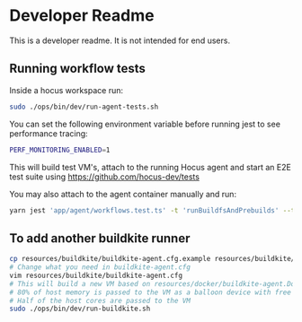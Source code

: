 # Developer Readme

This is a developer readme. It is not intended for end users.

## Running workflow tests

Inside a hocus workspace run:

```bash
sudo ./ops/bin/dev/run-agent-tests.sh
```

You can set the following environment variable before running jest to see performance tracing:

```bash
PERF_MONITORING_ENABLED=1
```

This will build test VM's, attach to the running Hocus agent and start an E2E test suite using https://github.com/hocus-dev/tests

You may also attach to the agent container manually and run:

```bash
yarn jest 'app/agent/workflows.test.ts' -t 'runBuildfsAndPrebuilds' --testTimeout 600000
```

## To add another buildkite runner

```bash
cp resources/buildkite/buildkite-agent.cfg.example resources/buildkite/buildkite-agent.cfg
# Change what you need in buildkite-agent.cfg
vim resources/buildkite/buildkite-agent.cfg
# This will build a new VM based on resources/docker/buildkite-agent.Dockerfile and start it in qemu.
# 80% of host memory is passed to the VM as a balloon device with free page reporting enabled :)
# Half of the host cores are passed to the VM
sudo ./ops/bin/dev/run-buildkite.sh
```
